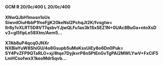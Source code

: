 #### GCM R 20/0c/400 L 20/0c/400
**XNwQJbH1mosn1oUs**<br/>**SiwvdOiuHbbP1fneFjjK20keNsl2PchqJt2K/fvsgtw=**<br/>**lIr8y1vXLRT5D8VT7qsbvYJjwQLFu1as3k1SxSEZ1N+0UAc8BuGa+ntoXsDv3+gl5fipLe58Xtm/Aem5...**<br/><br/>
**X7Ab8uP4qcqOJNXr**<br/>**NXBIeYuW8ShiGU/4o8Gsupb5uMoKsxUiEy8o6Dn0Puk=**<br/>**SY4PvZFP9QTaRLO+xj/8tqe7DyjkvrP8nSPtEnGvTgPAi2MWLYwV+FxCiF5LmHCsofwxX1keoMdrSqvb...**